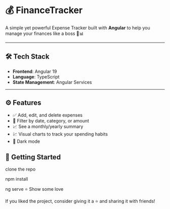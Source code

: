 # 💰 FinanceTracker

A simple yet powerful Expense Tracker built with **Angular** to help you manage your finances like a boss 🧾📊

---

## 🛠️ Tech Stack

- **Frontend**: Angular 19
- **Language**: TypeScript
- **State Management**: Angular Services


---

## ⚙️ Features

- ✅ Add, edit, and delete expenses
- 📆 Filter by date, category, or amount
- 📈 See a monthly/yearly summary
- 💹 Visual charts to track your spending habits
- 🌙 Dark mode



## 🚀 Getting Started

clone the repo

npm install

ng serve
⭐️ Show some love

If you liked the project, consider giving it a ⭐️ and sharing it with friends!


